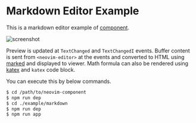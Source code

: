 Markdown Editor Example
=======================

This is a markdown editor example of [<neovim-editor> component](https://github.com/rhysd/neovim-component).

![screenshot](https://raw.githubusercontent.com/rhysd/ss/master/neovim-component/markdown-example.gif)

Preview is updated at `TextChanged` and `TextChangedI` events.  Buffer content is sent from `<neovim-editor>` at the events and converted to HTML using [marked](https://github.com/chjj/marked) and displayed to viewer.  Math formula can also be rendered using [katex](https://github.com/Khan/KaTeX) and `katex` code block.

You can execute this by below commands.

```sh
$ cd /path/to/neovim-component
$ npm run dep
$ cd ./example/markdown
$ npm run dep
$ npm run app
```
